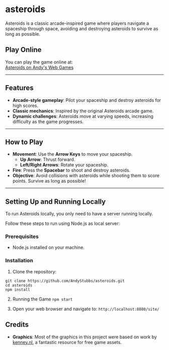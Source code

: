# asteroids

Asteroids is a classic arcade-inspired game where players navigate a spaceship through space, avoiding and destroying asteroids to survive as long as possible.

## Play Online
You can play the game online at:  
[Asteroids on Andy's Web Games](https://www.andyswebgames.com/games/asteroids)

---

## Features
- **Arcade-style gameplay**: Pilot your spaceship and destroy asteroids for high scores.
- **Classic mechanics**: Inspired by the original Asteroids arcade game.
- **Dynamic challenges**: Asteroids move at varying speeds, increasing difficulty as the game progresses.

---

## How to Play
- **Movement**: Use the **Arrow Keys** to move your spaceship.
  - **Up Arrow**: Thrust forward.
  - **Left/Right Arrows**: Rotate your spaceship.
- **Fire**: Press the **Spacebar** to shoot and destroy asteroids.
- **Objective**: Avoid collisions with asteroids while shooting them to score points. Survive as long as possible!

---

## Setting Up and Running Locally

To run Asteroids locally, you only need to have a server running locally.

Follow these steps to run using Node.js as local server:

### Prerequisites
- Node.js installed on your machine.

### Installation
1. Clone the repository:
```
git clone https://github.com/AndyStubbs/asteroids.git
cd asteroids
npm install
```

2. Running the Game
```npm start```

3. Open your web browser and navigate to:
```http://localhost:8080/site/```


## Credits

- **Graphics**: Most of the graphics in this project were based on work by [kenney.nl](https://kenney.nl), a fantastic resource for free game assets.

